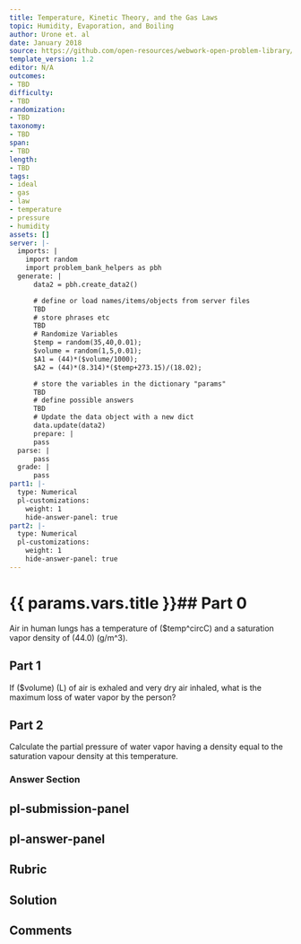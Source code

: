 ```yaml
---
title: Temperature, Kinetic Theory, and the Gas Laws
topic: Humidity, Evaporation, and Boiling
author: Urone et. al
date: January 2018
source: https://github.com/open-resources/webwork-open-problem-library/tree/master/Contrib/BrockPhysics/College_Physics_Urone/13.Temperature_Kinetic_Theory_and_the_Gas_Laws/Humidity_Evaporation_and_Boiling/NU_U17-13-06-011.pg
template_version: 1.2
editor: N/A
outcomes:
- TBD
difficulty:
- TBD
randomization:
- TBD
taxonomy:
- TBD
span:
- TBD
length:
- TBD
tags:
- ideal
- gas
- law
- temperature
- pressure
- humidity
assets: []
server: |-
  imports: |
    import random
    import problem_bank_helpers as pbh
  generate: |
      data2 = pbh.create_data2()

      # define or load names/items/objects from server files
      TBD
      # store phrases etc
      TBD
      # Randomize Variables
      $temp = random(35,40,0.01);
      $volume = random(1,5,0.01);
      $A1 = (44)*($volume/1000);
      $A2 = (44)*(8.314)*($temp+273.15)/(18.02);

      # store the variables in the dictionary "params"
      TBD
      # define possible answers
      TBD
      # Update the data object with a new dict
      data.update(data2)
      prepare: |
      pass
  parse: |
      pass
  grade: |
      pass
part1: |-
  type: Numerical
  pl-customizations:
    weight: 1
    hide-answer-panel: true
part2: |-
  type: Numerical
  pl-customizations:
    weight: 1
    hide-answer-panel: true
---
```


# {{ params.vars.title }}## Part 0 
Air in human lungs has a temperature of ($temp^circC) and a saturation vapor density of (44.0) (g/m^3). 
## Part 1 
If ($volume) (L) of air is exhaled and very dry air inhaled, what is the maximum loss of water vapor by the person? 
## Part 2 
Calculate the partial pressure of water vapor having a density equal to the saturation vapour density at this temperature. 


### Answer Section 


## pl-submission-panel 


## pl-answer-panel 


## Rubric 


## Solution 


## Comments 



